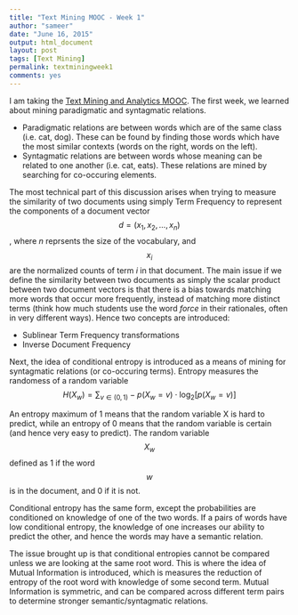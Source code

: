 ```yaml
---
title: "Text Mining MOOC - Week 1"
author: "sameer"
date: "June 16, 2015"
output: html_document
layout: post
tags: [Text Mining]
permalink: textminingweek1
comments: yes
---
```


I am taking the [Text Mining and Analytics MOOC](https://www.coursera.org/course/textanalytics). The first week, we learned about mining paradigmatic and syntagmatic relations.   
* Paradigmatic relations are between words which are of the same class (i.e. cat, dog). These can be found by finding those words which have the most similar contexts (words on the right, words on the left).  
* Syntagmatic relations are between words whose meaning can be related to one another (i.e. cat, eats). These relations are mined by searching for co-occuring elements.  

The most technical part of this discussion arises when trying to measure the similarity of two documents using simply Term Frequency to represent the components of a document vector $$d = (x_1,x_2,\dots,x_n)$$, where _n_ reprsents the size of the vocabulary, and $$x_i$$ are the normalized counts of term _i_ in that document. The main issue if we define the similarity between two documents as simply the scalar product between two document vectors is that
there is a bias towards matching more words that occur more frequently, instead of matching more distinct terms (think how much students use the word _force_ in their rationales, often in very different ways). Hence two concepts are introduced:  
* Sublinear Term Frequency transformations  
* Inverse Document Frequency  

Next, the idea of conditional entropy is introduced as a means of mining for syntagmatic relations (or co-occuring terms). Entropy measures the randomess of a random variable
$$H(X_w) = \sum_{v\in(0,1)} -p(X_w=v)\cdot\log_2[p(X_w=v)]$$

An entropy maximum of 1 means that the random variable X is hard to predict, while an entropy of 0 means that the random variable is certain (and hence very easy to predict). The random variable $$X_w$$ defined as 1 if the word $$w$$ is in the document, and 0 if it is not.

Conditional entropy has the same form, except the probabilities are conditioned on knowledge of one of the two words. If a pairs of words have low conditional entropy, the knowledge of one increases our ability to predict the other, and hence the words may have a semantic relation.  

The issue brought up is that conditional entropies cannot be compared unless we are looking at the same root word. This is where the idea of Mutual Information is introduced, which is measures the reduction of entropy of the root word with knowledge of some second term. Mutual Information is symmetric, and can be compared across different term pairs to determine stronger semantic/syntagmatic relations.
